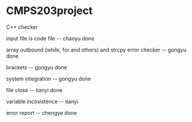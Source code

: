 # CMPS203project
C++ checker
<p>
input file is code file -- chaoyu   done
</p>
<p>
array outbound (while, for and others) and strcpy error checker -- gongyu   done
</p>
<p>
brackets -- gongyu  done
</p>
<p>
system integration -- gongyu  done
</p>
<p>
file close -- tianyi   done
</p>
<p>
variable incosistence -- tianyi
</p>
<p>
error report -- chengye   done
</p>
